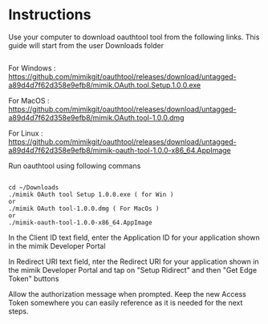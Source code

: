 # Instructions
Use your computer to download oauthtool tool from the following links. This guide will start from the user Downloads folder
```cd ~/Downloads/
```
For Windows : https://github.com/mimikgit/oauthtool/releases/download/untagged-a89d4d7f62d358e9efb8/mimik.OAuth.tool.Setup.1.0.0.exe

For MacOS : https://github.com/mimikgit/oauthtool/releases/download/untagged-a89d4d7f62d358e9efb8/mimik.OAuth.tool-1.0.0.dmg

For Linux : https://github.com/mimikgit/oauthtool/releases/download/untagged-a89d4d7f62d358e9efb8/mimik-oauth-tool-1.0.0-x86_64.AppImage

Run oauthtool using following commans

```

cd ~/Downloads
./mimik OAuth tool Setup 1.0.0.exe ( for Win )
or
./mimik OAuth tool-1.0.0.dmg ( For MacOs )
or 
./mimik-oauth-tool-1.0.0-x86_64.AppImage
```
In the Client ID text field, enter the Application ID for your application shown in the mimik Developer Portal 

In Redirect URI text field,  nter the Redirect URI for your application shown in the mimik Developer Portal and tap on "Setup Ridirect" and then "Get Edge Token" buttons

Allow the authorization message when prompted. Keep the new Access Token somewhere you can easily reference as it is needed for the next steps.
